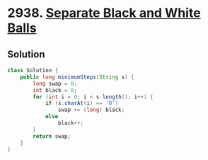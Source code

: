 # 2938. [Separate Black and White Balls](https://leetcode.com/problems/separate-black-and-white-balls/description/?envType=daily-question&envId=2024-10-15)

## Solution

```java
class Solution {
    public long minimumSteps(String s) {
        long swap = 0;
        int black = 0; 
        for (int i = 0; i < s.length(); i++) {
            if (s.charAt(i) == '0') 
                swap += (long) black; 
            else
                black++; 
        }
        return swap;
    }
}
```
